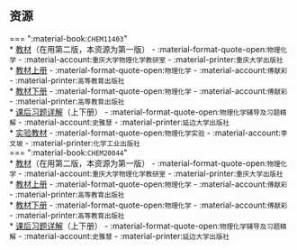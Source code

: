 ## 资源  
=== ":material-book:`CHEM11403`"  
    * [教材](https://api.mir6.com/api/lanzou?url=https://cqu-openlib.lanzout.com/i5ebW25f8tgb&down=true)（在用第二版，本资源为第一版） - :material-format-quote-open:`物理化学` - :material-account:`重庆大学物理化学教研室` - :material-printer:`重庆大学出版社`  
    * [教材上册](https://api.mir6.com/api/lanzou?url=https://cqu-openlib.lanzout.com/iIghc29k4aja&down=true) - :material-format-quote-open:`物理化学` - :material-account:`傅献彩` - :material-printer:`高等教育出版社`  
    * [教材下册](https://api.mir6.com/api/lanzou?url=https://cqu-openlib.lanzout.com/iRiEh29k4hwf&down=true) - :material-format-quote-open:`物理化学` - :material-account:`傅献彩` - :material-printer:`高等教育出版社`  
        * [课后习题详解](https://api.mir6.com/api/lanzou?url=https://cqu-openlib.lanzout.com/iQgjf25fepmj&down=true)（上下册） - :material-format-quote-open:`物理化学辅导及习题精解` - :material-account:`史雅慧` - :material-printer:`延边大学出版社`  
    * [实验教材](https://api.mir6.com/api/lanzou?url=https://cqu-openlib.lanzout.com/i9gaw2h25mva&down=true) - :material-format-quote-open:`物理化学实验` - :material-account:`李文坡` - :material-printer:`化学工业出版社`  
=== ":material-book:`CHEM20044`"  
    * [教材](https://api.mir6.com/api/lanzou?url=https://cqu-openlib.lanzout.com/i5ebW25f8tgb&down=true)（在用第二版，本资源为第一版） - :material-format-quote-open:`物理化学` - :material-account:`重庆大学物理化学教研室` - :material-printer:`重庆大学出版社`  
    * [教材上册](https://api.mir6.com/api/lanzou?url=https://cqu-openlib.lanzout.com/iIghc29k4aja&down=true) - :material-format-quote-open:`物理化学` - :material-account:`傅献彩` - :material-printer:`高等教育出版社`  
    * [教材下册](https://api.mir6.com/api/lanzou?url=https://cqu-openlib.lanzout.com/iRiEh29k4hwf&down=true) - :material-format-quote-open:`物理化学` - :material-account:`傅献彩` - :material-printer:`高等教育出版社`  
        * [课后习题详解](https://api.mir6.com/api/lanzou?url=https://cqu-openlib.lanzout.com/iQgjf25fepmj&down=true)（上下册） - :material-format-quote-open:`物理化学辅导及习题精解` - :material-account:`史雅慧` - :material-printer:`延边大学出版社`  